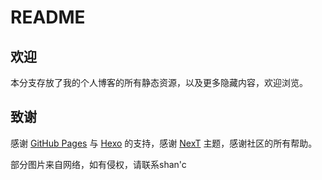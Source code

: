 # README

## 欢迎

本分支存放了我的个人博客的所有静态资源，以及更多隐藏内容，欢迎浏览。

## 致谢

感谢 [GitHub Pages](https://pages.github.com/) 与 [Hexo](https://hexo.io/) 的支持，感谢 [NexT](https://theme-next.js.org/) 主题，感谢社区的所有帮助。

部分图片来自网络，如有侵权，请联系shan'c
